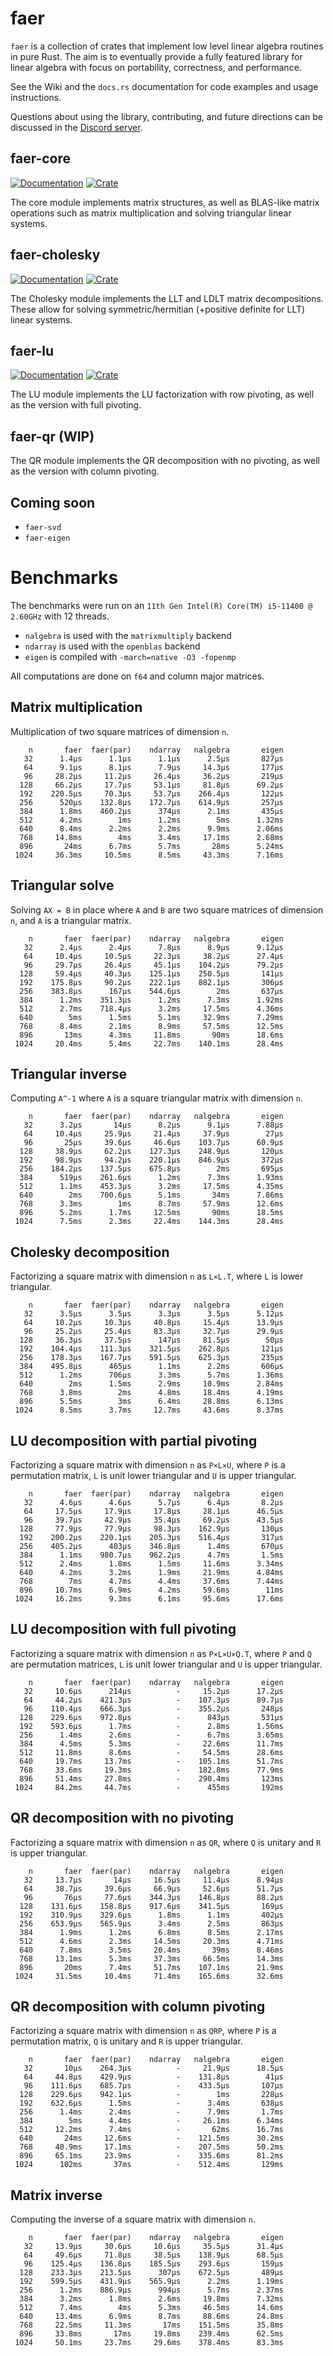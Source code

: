 # faer

`faer` is a collection of crates that implement low level linear algebra routines in pure Rust.
The aim is to eventually provide a fully featured library for linear algebra with focus on portability, correctness, and performance.

See the Wiki and the `docs.rs` documentation for code examples and usage instructions.

Questions about using the library, contributing, and future directions can be discussed in the [Discord server](https://discord.gg/Ak5jDsAFVZ).

## faer-core

[![Documentation](https://docs.rs/faer-core/badge.svg)](https://docs.rs/faer-core)
[![Crate](https://img.shields.io/crates/v/faer-core.svg)](https://crates.io/crates/faer-core)

The core module implements matrix structures, as well as BLAS-like matrix operations such as matrix multiplication and solving triangular linear systems.

## faer-cholesky

[![Documentation](https://docs.rs/faer-cholesky/badge.svg)](https://docs.rs/faer-cholesky)
[![Crate](https://img.shields.io/crates/v/faer-cholesky.svg)](https://crates.io/crates/faer-cholesky)

The Cholesky module implements the LLT and LDLT matrix decompositions. These allow for solving symmetric/hermitian (+positive definite for LLT) linear systems.

## faer-lu

[![Documentation](https://docs.rs/faer-lu/badge.svg)](https://docs.rs/faer-lu)
[![Crate](https://img.shields.io/crates/v/faer-lu.svg)](https://crates.io/crates/faer-lu)

The LU module implements the LU factorization with row pivoting, as well as the version with full pivoting.

## faer-qr (WIP)

The QR module implements the QR decomposition with no pivoting, as well as the version with column pivoting.

## Coming soon

- `faer-svd`
- `faer-eigen`

# Benchmarks

The benchmarks were run on an `11th Gen Intel(R) Core(TM) i5-11400 @ 2.60GHz` with 12 threads.  
- `nalgebra` is used with the `matrixmultiply` backend
- `ndarray` is used with the `openblas` backend
- `eigen` is compiled with `-march=native -O3 -fopenmp`

All computations are done on `f64` and column major matrices.

## Matrix multiplication

Multiplication of two square matrices of dimension `n`.

```
    n       faer  faer(par)    ndarray   nalgebra       eigen
   32      1.4µs      1.1µs      1.1µs      2.5µs       827µs
   64      9.1µs      8.1µs      7.9µs     14.3µs       177µs
   96     28.2µs     11.2µs     26.4µs     36.2µs       219µs
  128     66.2µs     17.7µs     53.1µs     81.8µs      69.2µs
  192    220.5µs     70.3µs     53.7µs    266.4µs       122µs
  256      520µs    132.8µs    172.7µs    614.9µs       257µs
  384      1.8ms    460.2µs      374µs      2.1ms       435µs
  512      4.2ms        1ms      1.2ms        5ms      1.32ms
  640      8.4ms      2.2ms      2.2ms      9.9ms      2.06ms
  768     14.8ms        4ms      3.4ms     17.1ms      2.68ms
  896       24ms      6.7ms      5.7ms       28ms      5.24ms
 1024     36.3ms     10.5ms      8.5ms     43.3ms      7.16ms
```

## Triangular solve

Solving `AX = B` in place where `A` and `B` are two square matrices of dimension `n`, and `A` is a triangular matrix.

```
    n       faer  faer(par)    ndarray   nalgebra       eigen
   32      2.4µs      2.4µs      7.8µs      8.9µs      9.12µs
   64     10.4µs     10.5µs     22.3µs     38.2µs      27.4µs
   96     29.7µs     26.4µs     45.1µs    104.2µs      79.2µs
  128     59.4µs     40.3µs    125.1µs    250.5µs       141µs
  192    175.8µs     90.2µs    222.1µs    882.1µs       306µs
  256    383.8µs      167µs    544.6µs        2ms       637µs
  384      1.2ms    351.3µs      1.2ms      7.3ms      1.92ms
  512      2.7ms    718.4µs      3.2ms     17.5ms      4.36ms
  640        5ms      1.5ms      5.1ms     32.9ms      7.29ms
  768      8.4ms      2.1ms      8.9ms     57.5ms      12.5ms
  896       13ms      4.3ms     11.8ms       90ms      18.6ms
 1024     20.4ms      5.4ms     22.7ms    140.1ms      28.4ms
```

## Triangular inverse

Computing `A^-1` where `A` is a square triangular matrix with dimension `n`.

```
    n       faer  faer(par)    ndarray   nalgebra       eigen
   32      3.2µs       14µs      8.2µs      9.1µs      7.88µs
   64     10.4µs     25.9µs     21.4µs     37.9µs        27µs
   96       25µs     39.6µs     46.6µs    103.7µs      60.9µs
  128     38.9µs     62.2µs    127.3µs    248.9µs       120µs
  192     98.9µs     94.2µs    220.1µs    846.9µs       372µs
  256    184.2µs    137.5µs    675.8µs        2ms       695µs
  384      519µs    261.6µs      1.2ms      7.3ms      1.93ms
  512      1.1ms    453.3µs      3.2ms     17.5ms      4.35ms
  640        2ms    700.6µs      5.1ms       34ms      7.86ms
  768      3.3ms        1ms      8.7ms     57.9ms      12.6ms
  896      5.2ms      1.7ms     12.5ms       90ms      18.5ms
 1024      7.5ms      2.3ms     22.4ms    144.3ms      28.4ms
```

## Cholesky decomposition

Factorizing a square matrix with dimension `n` as `L×L.T`, where `L` is lower triangular.

```
    n       faer  faer(par)    ndarray   nalgebra       eigen
   32      3.5µs      3.5µs      3.3µs      3.5µs      5.12µs
   64     10.2µs     10.3µs     40.8µs     15.4µs      13.9µs
   96     25.2µs     25.4µs     83.3µs     32.7µs      29.9µs
  128     36.3µs     37.5µs      147µs     81.5µs        50µs
  192    104.4µs    111.3µs    321.5µs    262.8µs       121µs
  256    178.3µs    167.7µs    591.5µs    625.3µs       235µs
  384    495.8µs      465µs      1.1ms      2.2ms       606µs
  512      1.2ms      706µs      3.3ms      5.7ms      1.36ms
  640        2ms      1.5ms      2.9ms     10.9ms      2.84ms
  768      3.8ms        2ms      4.8ms     18.4ms      4.19ms
  896      5.5ms        3ms      6.4ms     28.8ms      6.13ms
 1024      8.5ms      3.7ms     12.7ms     43.6ms      8.37ms
```

## LU decomposition with partial pivoting

Factorizing a square matrix with dimension `n` as `P×L×U`, where `P` is a permutation matrix, `L` is unit lower triangular and `U` is upper triangular.

```
    n       faer  faer(par)    ndarray   nalgebra       eigen
   32      4.6µs      4.6µs      5.7µs      6.4µs       8.2µs
   64     17.5µs     17.9µs     17.8µs     28.1µs      46.5µs
   96     39.7µs     42.9µs     35.4µs     69.2µs      43.5µs
  128     77.9µs     77.9µs     98.3µs    162.9µs       130µs
  192    200.2µs    220.1µs    205.3µs    516.4µs       317µs
  256    405.2µs      403µs    346.8µs      1.4ms       670µs
  384      1.1ms    980.7µs    962.2µs      4.7ms       1.5ms
  512      2.4ms      1.8ms      1.5ms     11.6ms      3.34ms
  640      4.2ms      3.2ms      1.9ms     21.9ms      4.84ms
  768        7ms      4.7ms      4.4ms     37.6ms      7.44ms
  896     10.7ms      6.9ms      4.2ms     59.6ms        11ms
 1024     16.2ms      9.3ms      6.1ms     95.6ms      17.6ms
```

## LU decomposition with full pivoting

Factorizing a square matrix with dimension `n` as `P×L×U×Q.T`, where `P` and `Q` are permutation matrices, `L` is unit lower triangular and `U` is upper triangular.

```
    n       faer  faer(par)    ndarray   nalgebra       eigen
   32     10.6µs      214µs          -     15.2µs      17.2µs
   64     44.2µs    421.3µs          -    107.3µs      89.7µs
   96    110.4µs    666.3µs          -    355.2µs       248µs
  128    229.6µs    972.8µs          -      843µs       531µs
  192    593.6µs      1.7ms          -      2.8ms      1.56ms
  256      1.4ms      2.6ms          -      6.7ms      3.65ms
  384      4.5ms      5.3ms          -     22.6ms      11.7ms
  512     11.8ms      8.6ms          -     54.5ms      28.6ms
  640     19.7ms     13.7ms          -    105.1ms      51.7ms
  768     33.6ms     19.3ms          -    182.8ms      77.9ms
  896     51.4ms     27.8ms          -    290.4ms       123ms
 1024     84.2ms     44.7ms          -      455ms       192ms
```

## QR decomposition with no pivoting

Factorizing a square matrix with dimension `n` as `QR`, where `Q` is unitary and `R` is upper triangular.

```
    n       faer  faer(par)    ndarray   nalgebra       eigen
   32     13.7µs       14µs     16.5µs     11.4µs      8.94µs
   64     38.7µs     39.6µs     66.9µs     52.6µs      51.7µs
   96       76µs     77.6µs    344.3µs    146.8µs      88.2µs
  128    131.6µs    158.8µs    917.6µs    341.5µs       169µs
  192    310.9µs    329.6µs      1.8ms      1.1ms       402µs
  256    653.9µs    565.9µs      3.4ms      2.5ms       863µs
  384      1.9ms      1.2ms      6.8ms      8.5ms      2.17ms
  512      4.6ms      2.3ms     14.5ms     20.3ms      4.71ms
  640      7.8ms      3.5ms     20.4ms       39ms      8.46ms
  768     13.1ms      5.3ms     37.3ms     66.5ms      14.3ms
  896       20ms      7.4ms     51.7ms    107.1ms      21.9ms
 1024     31.5ms     10.4ms     71.4ms    165.6ms      32.6ms
```

## QR decomposition with column pivoting

Factorizing a square matrix with dimension `n` as `QRP`, where `P` is a permutation matrix, `Q` is unitary and `R` is upper triangular.

```
    n       faer  faer(par)    ndarray   nalgebra       eigen
   32       10µs    264.3µs          -     21.9µs      18.5µs
   64     44.8µs    429.9µs          -    131.8µs        41µs
   96    111.6µs    685.7µs          -    433.5µs       107µs
  128    229.6µs    942.1µs          -        1ms       228µs
  192    632.6µs      1.5ms          -      3.4ms       638µs
  256      1.4ms      2.4ms          -      7.9ms       1.7ms
  384        5ms      4.4ms          -     26.1ms      6.34ms
  512     12.2ms      7.4ms          -       62ms      16.7ms
  640       24ms     12.6ms          -    121.5ms      30.2ms
  768     40.9ms     17.1ms          -    207.5ms      50.2ms
  896     65.1ms     23.9ms          -    335.6ms      81.2ms
 1024      102ms       37ms          -    512.4ms       129ms
```

## Matrix inverse

Computing the inverse of a square matrix with dimension `n`.

```
    n       faer  faer(par)    ndarray   nalgebra       eigen
   32     13.9µs     30.6µs     10.6µs     35.5µs      31.4µs
   64     49.6µs     71.8µs     38.5µs    138.9µs      68.5µs
   96    125.4µs    136.8µs    185.5µs    293.6µs       159µs
  128    233.3µs    213.5µs      307µs    672.5µs       489µs
  192    599.5µs    431.9µs    565.9µs      2.2ms      1.19ms
  256      1.2ms    886.9µs      994µs      5.7ms      2.37ms
  384      3.2ms      1.8ms      2.6ms     19.8ms      7.32ms
  512      7.4ms        4ms      5.3ms     46.5ms      14.6ms
  640     13.4ms      6.9ms      8.7ms     88.6ms      24.8ms
  768     22.5ms     11.3ms       17ms    151.5ms      35.8ms
  896     33.8ms       17ms     19.8ms    239.4ms      62.5ms
 1024     50.1ms     23.7ms     29.6ms    378.4ms      83.3ms
```
